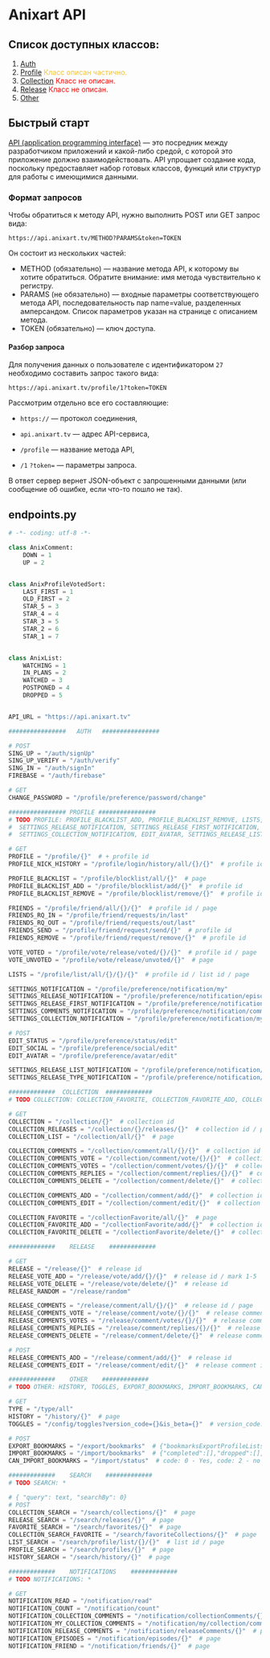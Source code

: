 # Anixart API 

## Список доступных классов:

1. [Auth](/anixApi/auth/)
2. [Profile](/anixApi/profile/#_1) <span style="color:#f1c232">Класс описан частично.</span>
3. [Collection](/anixApi/collections/) <span style="color:red">Класс не описан.</span>
4. [Release](/anixApi/release/) <span style="color:red">Класс не описан.</span>
5. [Other](/anixApi/other/)

## Быстрый старт

[API (application programming interface)](https://ru.wikipedia.org/wiki/API) — это посредник между разработчиком приложений и какой-либо средой, с которой это приложение должно взаимодействовать. API упрощает создание кода, поскольку предоставляет набор готовых классов, функций или структур для работы с имеющимися данными.

### Формат запросов

Чтобы обратиться к методу API, нужно выполнить POST или GET запрос вида:

```
https://api.anixart.tv/METHOD?PARAMS&token=TOKEN
```

Он состоит из нескольких частей:


* METHOD (обязательно) — название метода API, к которому вы хотите обратиться. Обратите внимание: имя метода чувствительно к регистру.
* PARAMS (не обязательно) — входные параметры соответствующего метода API, последовательность пар name=value, разделенных амперсандом. Список параметров указан на странице с описанием метода.
* TOKEN (обязательно) — ключ доступа.

#### Разбор запроса

Для получения данных о пользователе с идентификатором `27` необходимо составить запрос такого вида:


`https://api.anixart.tv/profile/1?token=TOKEN`

Рассмотрим отдельно все его составляющие:

* `https://` — протокол соединения,

* `api.anixart.tv` — адрес API-сервиса,

* `/profile` — название метода API,

* `/1` `?token=` — параметры запроса.

В ответ сервер вернет JSON-объект с запрошенными данными (или сообщение об ошибке, если что-то пошло не так). 


## endpoints.py

```python
# -*- coding: utf-8 -*-

class AnixComment:
    DOWN = 1
    UP = 2


class AnixProfileVotedSort:
    LAST_FIRST = 1
    OLD_FIRST = 2
    STAR_5 = 3
    STAR_4 = 4
    STAR_3 = 5
    STAR_2 = 6
    STAR_1 = 7


class AnixList:
    WATCHING = 1
    IN_PLANS = 2
    WATCHED = 3
    POSTPONED = 4
    DROPPED = 5


API_URL = "https://api.anixart.tv"

################   AUTH   ################

# POST
SING_UP = "/auth/signUp"
SING_UP_VERIFY = "/auth/verify"
SING_IN = "/auth/signIn"
FIREBASE = "/auth/firebase"

# GET
CHANGE_PASSWORD = "/profile/preference/password/change"

################ PROFILE ################
# TODO PROFILE: PROFILE_BLACKLIST_ADD, PROFILE_BLACKLIST_REMOVE, LISTS, SETTINGS_NOTIFICATION,
#  SETTINGS_RELEASE_NOTIFICATION, SETTINGS_RELEASE_FIRST_NOTIFICATION, SETTINGS_COMMENTS_NOTIFICATION,
#  SETTINGS_COLLECTION_NOTIFICATION, EDIT_AVATAR, SETTINGS_RELEASE_LIST_NOTIFICATION, SETTINGS_RELEASE_TYPE_NOTIFICATION

# GET
PROFILE = "/profile/{}"  # + profile id
PROFILE_NICK_HISTORY = "/profile/login/history/all/{}/{}"  # profile id / page

PROFILE_BLACKLIST = "/profile/blocklist/all/{}"  # page
PROFILE_BLACKLIST_ADD = "/profile/blocklist/add/{}"  # profile id
PROFILE_BLACKLIST_REMOVE = "/profile/blocklist/remove/{}"  # profile id

FRIENDS = "/profile/friend/all/{}/{}"  # profile id / page
FRIENDS_RQ_IN = "/profile/friend/requests/in/last"
FRIENDS_RQ_OUT = "/profile/friend/requests/out/last"
FRIENDS_SEND = "/profile/friend/request/send/{}"  # profile id
FRIENDS_REMOVE = "/profile/friend/request/remove/{}"  # profile id

VOTE_VOTED = "/profile/vote/release/voted/{}/{}"  # profile id / page
VOTE_UNVOTED = "/profile/vote/release/unvoted/{}"  # page

LISTS = "/profile/list/all/{}/{}/{}"  # profile id / list id / page

SETTINGS_NOTIFICATION = "/profile/preference/notification/my"
SETTINGS_RELEASE_NOTIFICATION = "/profile/preference/notification/episode/edit"
SETTINGS_RELEASE_FIRST_NOTIFICATION = "/profile/preference/notification/episode/first/edit"
SETTINGS_COMMENTS_NOTIFICATION = "/profile/preference/notification/comment/edit"
SETTINGS_COLLECTION_NOTIFICATION = "/profile/preference/notification/my/collection/comment/edit"

# POST
EDIT_STATUS = "/profile/preference/status/edit"
EDIT_SOCIAL = "/profile/preference/social/edit"
EDIT_AVATAR = "/profile/preference/avatar/edit"

SETTINGS_RELEASE_LIST_NOTIFICATION = "/profile/preference/notification/status/edit"  # {"profileStatusNotificationPreferences":[0 - favorite, + all in AnixList]}
SETTINGS_RELEASE_TYPE_NOTIFICATION = "/profile/preference/notification/type/edit"   # {"profileTypeNotificationPreferences":[type ids]}

#############  COLLECTION  #############
# TODO COLLECTION: COLLECTION_FAVORITE, COLLECTION_FAVORITE_ADD, COLLECTION_FAVORITE_DELETE

# GET
COLLECTION = "/collection/{}"  # collection id
COLLECTION_RELEASES = "/collection/{}/releases/{}"  # collection id / page
COLLECTION_LIST = "/collection/all/{}"  # page

COLLECTION_COMMENTS = "/collection/comment/all/{}/{}"  # collection id / page
COLLECTION_COMMENTS_VOTE = "/collection/comment/vote/{}/{}"  # collection comment id / mark (1, 2)
COLLECTION_COMMENTS_VOTES = "/collection/comment/votes/{}/{}"  # collection comment id / page
COLLECTION_COMMENTS_REPLIES = "/collection/comment/replies/{}/{}"  # collection comment id / page
COLLECTION_COMMENTS_DELETE = "/collection/comment/delete/{}"  # collection comment id

COLLECTION_COMMENTS_ADD = "/collection/comment/add/{}"  # collection id
COLLECTION_COMMENTS_EDIT = "/collection/comment/edit/{}"  # collection comment id

COLLECTION_FAVORITE = "/collectionFavorite/all/{}"  # page
COLLECTION_FAVORITE_ADD = "/collectionFavorite/add/{}"  # collection id
COLLECTION_FAVORITE_DELETE = "/collectionFavorite/delete/{}"  # collection id

#############    RELEASE    #############

# GET
RELEASE = "/release/{}"  # release id
RELEASE_VOTE_ADD = "/release/vote/add/{}/{}"  # release id / mark 1-5
RELEASE_VOTE_DELETE = "/release/vote/delete/{}"  # release id
RELEASE_RANDOM = "/release/random"

RELEASE_COMMENTS = "/release/comment/all/{}/{}"  # release id / page
RELEASE_COMMENTS_VOTE = "/release/comment/vote/{}/{}"  # release comment id / mark (1, 2)
RELEASE_COMMENTS_VOTES = "/release/comment/votes/{}/{}"  # release comment id / page
RELEASE_COMMENTS_REPLIES = "/release/comment/replies/{}/{}"  # release comment id / page
RELEASE_COMMENTS_DELETE = "/release/comment/delete/{}"  # release comment id

# POST
RELEASE_COMMENTS_ADD = "/release/comment/add/{}"  # release id
RELEASE_COMMENTS_EDIT = "/release/comment/edit/{}"  # release comment id

#############    OTHER    #############
# TODO OTHER: HISTORY, TOGGLES, EXPORT_BOOKMARKS, IMPORT_BOOKMARKS, CAN_IMPORT_BOOKMARKS

# GET
TYPE = "/type/all"
HISTORY = "/history/{}"  # page
TOGGLES = "/config/toggles?version_code={}&is_beta={}"  # version_code: int, is_beta: bool

# POST
EXPORT_BOOKMARKS = "/export/bookmarks"  # {"bookmarksExportProfileLists":[0 - favorite, + all in AnixList]}
IMPORT_BOOKMARKS = "/import/bookmarks"  # {"completed":[],"dropped":[],"holdOn":[],"plans":[],"watching":[],"selected_importer_name":"Shikimori"}
CAN_IMPORT_BOOKMARKS = "/import/status"  # code: 0 - Yes, code: 2 - no

#############    SEARCH    #############
# TODO SEARCH: *

# { "query": text, "searchBy": 0}
# POST
COLLECTION_SEARCH = "/search/collections/{}"  # page
RELEASE_SEARCH = "/search/releases/{}"  # page
FAVORITE_SEARCH = "/search/favorites/{}"  # page
COLLECTION_SEARCH_FAVORITE = "/search/favoriteCollections/{}"  # page
LIST_SEARCH = "/search/profile/list/{}/{}"  # list id / page
PROFILE_SEARCH = "/search/profiles/{}"  # page
HISTORY_SEARCH = "/search/history/{}"  # page

#############    NOTIFICATIONS    #############
# TODO NOTIFICATIONS: *

# GET
NOTIFICATION_READ = "/notification/read"
NOTIFICATION_COUNT = "/notification/count"
NOTIFICATION_COLLECTION_COMMENTS = "/notification/collectionComments/{}"  # page
NOTIFICATION_MY_COLLECTION_COMMENTS = "/notification/my/collection/comments/{}"  # page
NOTIFICATION_RELEASE_COMMENTS = "/notification/releaseComments/{}"  # page
NOTIFICATION_EPISODES = "/notification/episodes/{}"  # page
NOTIFICATION_FRIEND = "/notification/friends/{}"  # page

```